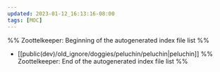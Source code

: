 ```yaml
---
updated: 2023-01-12_16:13:16-08:00
tags: [MOC]
---
```

%% Zoottelkeeper: Beginning of the autogenerated index file list  %%
-  [[public(dev)/old_ignore/doggies/peluchin/peluchin|peluchin]]
%% Zoottelkeeper: End of the autogenerated index file list  %%
